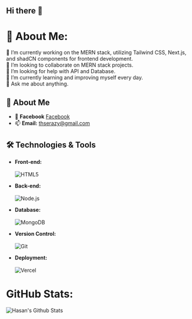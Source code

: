 ## Hi there 👋
# 💫 About Me:
🔭 I’m currently working on the MERN stack, utilizing Tailwind CSS, Next.js, and shadCN components for frontend development. <br>👯 I’m looking to collaborate on MERN stack projects.<br>🤝 I’m looking for help with API and Database.<br>🌱 I’m currently learning and improving myself every day.<br>💬 Ask me about anything.

## 🚀 About Me

- 💼 **Facebook** [Facebook](https://facebook.com/t.hasan.069) 
- 📫 **Email:** thserazy@gmail.com

## 🛠️ Technologies & Tools

- **Front-end:** <br><br>
  ![HTML5](https://skillicons.dev/icons?i=html,css,js,typescript,tailwind,react,nextjs)

- **Back-end:** <br><br>
   ![Node.js](https://skillicons.dev/icons?i=nodejs,express,postman)
- **Database:** <br><br>
  ![MongoDB](https://skillicons.dev/icons?i=mongo,mysql)

- **Version Control:** <br><br>
   ![Git](https://skillicons.dev/icons?i=git,github)
  
- **Deployment:** <br><br>
   ![Vercel](https://skillicons.dev/icons?i=vercel)

# GitHub Stats:
![Hasan's Github Stats](https://github-readme-stats.vercel.app/api?username=hasan069&show_icons=true&theme=apprentice  )
